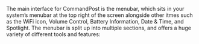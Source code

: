 The main interface for CommandPost is the menubar, which sits in your system’s menubar at the top right of the screen alongside other itmes such as the WiFi icon, Volume Control, Battery Information, Date & Time, and Spotlight. The menubar is split up into multiple sections, and offers a huge variety of different tools and features:
